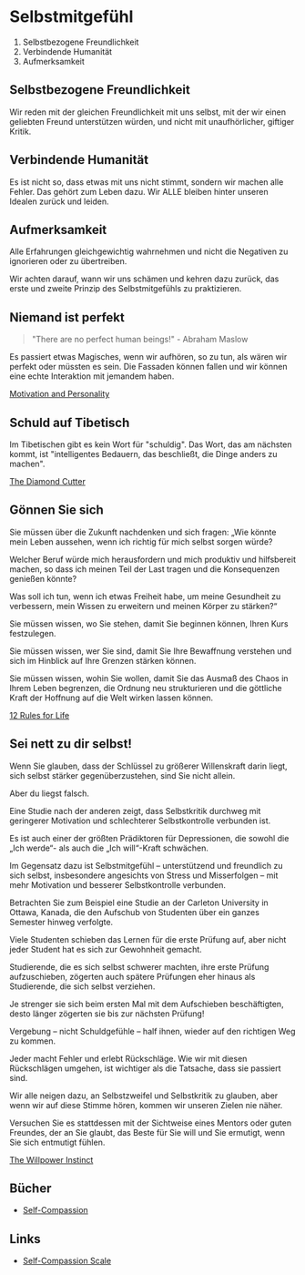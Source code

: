 # Selbstmitgefühl

1. Selbstbezogene Freundlichkeit
2. Verbindende Humanität
3. Aufmerksamkeit

## Selbstbezogene Freundlichkeit

Wir reden mit der gleichen Freundlichkeit mit uns selbst, mit der wir einen geliebten Freund unterstützen würden, und nicht mit unaufhörlicher, giftiger Kritik.

## Verbindende Humanität

Es ist nicht so, dass etwas mit uns nicht stimmt, sondern wir machen alle Fehler. Das gehört zum Leben dazu. Wir ALLE bleiben hinter unseren Idealen zurück und leiden.

## Aufmerksamkeit

Alle Erfahrungen gleichgewichtig wahrnehmen und nicht die Negativen zu ignorieren oder zu übertreiben.

Wir achten darauf, wann wir uns schämen und kehren dazu zurück, das erste und zweite Prinzip des Selbstmitgefühls zu praktizieren.

## Niemand ist perfekt

> "There are no perfect human beings!" - Abraham Maslow

Es passiert etwas Magisches, wenn wir aufhören, so zu tun, als wären wir perfekt oder müssten es sein. Die Fassaden können fallen und wir können eine echte Interaktion mit jemandem haben.

[Motivation and Personality](https://www.goodreads.com/book/show/1297177.Motivation_and_Personality)

## Schuld auf Tibetisch

Im Tibetischen gibt es kein Wort für "schuldig". Das Wort, das am nächsten kommt, ist "intelligentes Bedauern, das beschließt, die Dinge anders zu machen".

[The Diamond Cutter](https://www.goodreads.com/book/show/18117604-the-diamond-cutter)

## Gönnen Sie sich

Sie müssen über die Zukunft nachdenken und sich fragen: „Wie könnte mein Leben aussehen, wenn ich richtig für mich selbst sorgen würde?

Welcher Beruf würde mich herausfordern und mich produktiv und hilfsbereit machen, so dass ich meinen Teil der Last tragen und die Konsequenzen genießen könnte? 

Was soll ich tun, wenn ich etwas Freiheit habe, um meine Gesundheit zu verbessern, mein Wissen zu erweitern und meinen Körper zu stärken?“ 

Sie müssen wissen, wo Sie stehen, damit Sie beginnen können, Ihren Kurs festzulegen. 

Sie müssen wissen, wer Sie sind, damit Sie Ihre Bewaffnung verstehen und sich im Hinblick auf Ihre Grenzen stärken können. 

Sie müssen wissen, wohin Sie wollen, damit Sie das Ausmaß des Chaos in Ihrem Leben begrenzen, die Ordnung neu strukturieren und die göttliche Kraft der Hoffnung auf die Welt wirken lassen können.

[12 Rules for Life](https://www.goodreads.com/book/show/30257963-12-rules-for-life)

## Sei nett zu dir selbst!

Wenn Sie glauben, dass der Schlüssel zu größerer Willenskraft darin liegt, sich selbst stärker gegenüberzustehen, sind Sie nicht allein. 

Aber du liegst falsch. 

Eine Studie nach der anderen zeigt, dass Selbstkritik durchweg mit geringerer Motivation und schlechterer Selbstkontrolle verbunden ist. 

Es ist auch einer der größten Prädiktoren für Depressionen, die sowohl die „Ich werde“- als auch die „Ich will“-Kraft schwächen. 

Im Gegensatz dazu ist Selbstmitgefühl – unterstützend und freundlich zu sich selbst, insbesondere angesichts von Stress und Misserfolgen – mit mehr Motivation und besserer Selbstkontrolle verbunden. 

Betrachten Sie zum Beispiel eine Studie an der Carleton University in Ottawa, Kanada, die den Aufschub von Studenten über ein ganzes Semester hinweg verfolgte. 

Viele Studenten schieben das Lernen für die erste Prüfung auf, aber nicht jeder Student hat es sich zur Gewohnheit gemacht. 

Studierende, die es sich selbst schwerer machten, ihre erste Prüfung aufzuschieben, zögerten auch spätere Prüfungen eher hinaus als Studierende, die sich selbst verziehen. 

Je strenger sie sich beim ersten Mal mit dem Aufschieben beschäftigten, desto länger zögerten sie bis zur nächsten Prüfung! 

Vergebung – nicht Schuldgefühle – half ihnen, wieder auf den richtigen Weg zu kommen.

Jeder macht Fehler und erlebt Rückschläge. Wie wir mit diesen Rückschlägen umgehen, ist wichtiger als die Tatsache, dass sie passiert sind.

Wir alle neigen dazu, an Selbstzweifel und Selbstkritik zu glauben, aber wenn wir auf diese Stimme hören, kommen wir unseren Zielen nie näher. 

Versuchen Sie es stattdessen mit der Sichtweise eines Mentors oder guten Freundes, der an Sie glaubt, das Beste für Sie will und Sie ermutigt, wenn Sie sich entmutigt fühlen.

[The Willpower Instinct](https://www.goodreads.com/book/show/10865206-the-willpower-instinct)

## Bücher

- [Self-Compassion](https://www.goodreads.com/book/show/10127008-self-compassion)

## Links

- [Self-Compassion Scale](https://self-compassion.org/self-compassion-scales-for-researchers/)